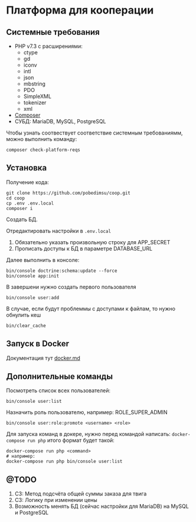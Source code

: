 Платформа для кооперации
========================

Системные требования
--------------------

* PHP v7.3 c расширениями:
    * ctype
    * gd
    * iconv    
    * intl
    * json 
    * mbstring 
    * PDO
    * SimpleXML
    * tokenizer 
    * xml
* [Composer](https://getcomposer.org/)
* СУБД: MariaDB, MySQL, PostgreSQL

Чтобы узнать соотвествует соответствие системным требованиямм, можно выполнить команду:

```
composer check-platform-reqs
```

Установка
---------

Получение кода:
```
git clone https://github.com/pobedimsu/coop.git
cd coop
cp .env .env.local
composer i
```

Создать БД.

Отредактировать настройки в ```.env.local```

1. Обязательно указать произвольную строку для APP_SECRET
2. Прописать доступы к БД в параметре DATABASE_URL 

Далее выполнить в консоле:
```    
bin/console doctrine:schema:update --force
bin/console app:init
```

В завершени нужно создать первого пользователя
```    
bin/console user:add
```

В случае, если будут проблеммы с доступами к файлам, то нужно обнулить кеш
```    
bin/clear_cache
```

Запуск в Docker
---------------

Документация тут [docker.md](doc/docker.md) 

Дополнительные команды
----------------------

Посмотреть список всех пользователей:
```
bin/console user:list
```

Назначить роль пользователю, например: ROLE_SUPER_ADMIN
```
bin/console user:role:promote <username> <role>
```

Для запуска команд в докере, нужно перед командой написать: `docker-compose run php` итого формат будет такой: 

```
docker-compose run php <command>
# например:
docker-compose run php bin/console user:list
```

@TODO
-----

1. СЗ: Метод подсчёта общей суммы заказа для твига
2. СЗ: Логику при изменении цены
3. Возможность менять БД (сейчас настройки для MariaDB) на MySQL и PostgreSQL
